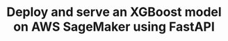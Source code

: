 ---
title: Deploy and serve an XGBoost model on AWS SageMaker using FastAPI
weight: 1
variants: -flyte -serverless +byoc +selfmanaged
layout: py_example
example_file: /external/unionai-examples/v1/integrations/connectors/sagemaker_inference_connector/sagemaker_inference_connector/sagemaker_inference_connector_example_usage.py
---